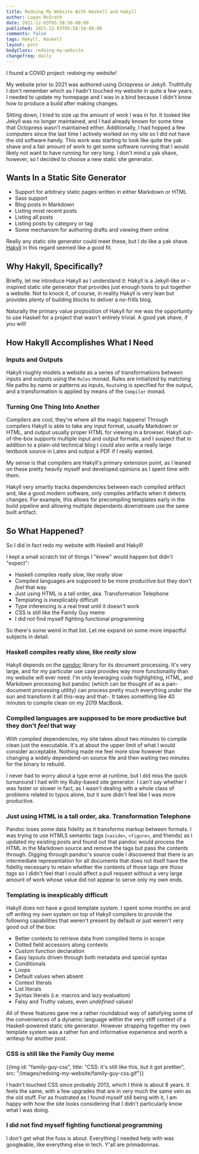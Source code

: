 ```yaml
---
title: Redoing My Website With Haskell and Hakyll
author: Logan McGrath
date: 2021-12-03T05:58:58-08:00
published: 2021-12-03T05:58:58-08:00
comments: false
tags: Hakyll, Haskell
layout: post
bodyClass: redoing-my-website
changefreq: daily
---
```


I found a COVID project: _redoing my website!_

My website prior to 2021 was authored using Octopress or Jekyll. Truthfully I don't remember which as I hadn't touched my website in quite a few years. I needed to update my homepage and I was in a bind because I didn't know how to produce a build after making changes.

<!--more-->

Sitting down, I tried to size up the amount of work I was in for. It looked like Jekyll was no longer maintained, and I had already known for some time that Octopress wasn't maintained either. Additionally, I had hopped a few computers since the last time I actively worked on my site so I did not have the old software handy. This work was starting to look like quite the yak shave and a fair amount of work to get some software running that I would likely not want to have running for very long. I don't mind a yak shave, however, so I decided to choose a new static site generator.

## Wants In a Static Site Generator

* Support for arbitrary static pages written in either Markdown or HTML
* Sass support
* Blog posts in Markdown
* Listing most recent posts
* Listing all posts
* Listing posts by category or tag
* Some mechanism for authoring drafts and viewing them online

Really any static site generator could meet these, but I do like a yak shave. [Hakyll](https://jaspervdj.be/hakyll/) in this regard seemed like a good fit.

## Why Hakyll, Specifically?

Briefly, let me introduce Hakyll as I understand it: Hakyll is a Jekyll-like or -inspired static site generator that provides just enough tools to put together a website. Not to knock it, of course, in reality Hakyll is very lean but provides plenty of building blocks to deliver a no-frills blog.

Naturally the primary value proposition of Hakyll for me was the opportunity to use Haskell for a project that wasn't entirely trivial. A good yak shave, if you will!

## How Hakyll Accomplishes What I Need

### Inputs and Outputs

Hakyll roughly models a website as a series of transformations between inputs and outputs using the `Rules` monad. Rules are initialized by matching file paths by name or patterns as inputs, `Route`ing is specified for the output, and a transformation is applied by means of the `Compiler` monad.

### Turning One Thing Into Another

Compilers are cool, they're where all the magic happens! Through compilers Hakyll is able to take any input format, usually Markdown or HTML, and output usually proper HTML for viewing in a browser. Hakyll out-of-the-box supports multiple input and output formats, and I suspect that in addition to a plain-old technical blog I could also write a really large textbook source in Latex and output a PDF if I really wanted.

My sense is that compilers are Hakyll's primary extension point, as I leaned on these pretty heavily myself and developed opinions as I spent time with them.

Hakyll very smartly tracks dependencies between each compiled artifact and, like a good modern software, only compiles artifacts when it detects changes. For example, this allows for precompiling templates early in the build pipeline and allowing multiple dependants downstream use the same built artifact.

## So What Happened?

So I did in fact redo my website with Haskell and Hakyll!

I kept a small scratch list of things I "knew" would happen but didn't "expect":

* Haskell compiles really slow, like _really_ slow
* Compiled languages are supposed to be more productive but they don't _feel_ that way
* Just using HTML is a tall order, aka. Transformation Telephone
* Templating is inexplicably difficult
* Type inferencing is a real treat until it doesn't work
* CSS is still like the Family Guy meme
* I did not find myself fighting functional programming

So there's some weird in that list. Let me expand on some more impactful subjects in detail.

### Haskell compiles really slow, like _really_ slow

Hakyll depends on the [pandoc](https://hackage.haskell.org/package/pandoc) library for its document processing. It's very large, and for my particular use case provides way more functionality than my website will ever need. I'm only leveraging code highlighting, HTML, and Markdown processing but pandoc (which can be thought of as a pan-document processing utility) can process pretty much everything under the sun and transform it all this-way and that-. It takes something like 40 minutes to compile clean on my 2019 MacBook.

### Compiled languages are supposed to be more productive but they don't _feel_ that way

With compiled dependencies, my site takes about two minutes to compile clean just the executable. It's at about the upper limit of what I would consider acceptable. Nothing made me feel more slow however than changing a widely dependend-on source file and then waiting two minutes for the binary to rebuild.

I never had to worry about a type error at runtime, but I did miss the quick turnaround I had with my Ruby-based site generator. I can't say whether I was faster or slower in fact, as I wasn't dealing with a whole class of problems related to typos alone, but it sure didn't feel like I was more productive.

### Just using HTML is a tall order, aka. Transformation Telephone

Pandoc loses some data fidelity as it transforms markup between formats. I was trying to use HTML5 semantic tags (`<aside>`, `<figure>`, and friends) as I updated my existing posts and found out that pandoc would process the HTML in the Markdown source and remove the tags but pass the contents through. Digging through pandoc's source code I discovered that there is an intermediate representation for all documents that does not itself have the fidelity necessary to retain whether the contents of those tags _are those tags_ so I didn't feel that I could affect a pull request without a very large amount of work whose value did not appear to serve only my own ends.

### Templating is inexplicably difficult

Hakyll does not have a good template system. I spent some months on and off writing my own system on top of Hakyll compilers to provide the following capabilities that weren't present by default or just weren't very good out of the box:

* Better contexts to retrieve data from compiled items in scope
* Dotted field accessors along contexts
* Custom function declaration
* Easy layouts driven through both metadata and special syntax
* Conditionals
* Loops
* Default values when absent
* Context literals
* List literals
* Syntax literals (i.e. macros and lazy evaluation)
* Falsy and Truthy values, even _undefined_ values!

All of these features gave me a rather roundabout way of satisfying some of the conveniences of a dynamic language within the very stiff context of a Haskell-powered static site generator. However strapping together my own template system was a rather fun and informative experience and worth a writeup for another post.

### CSS is still like the Family Guy meme

{{img id: "family-guy-css",
      title: "CSS: it's still like this, but it got prettier",
      src: "/images/redoing-my-website/family-guy-css.gif"}}

I hadn't touched CSS since probably 2013, which I think is about 8 years. It feels the same, with a few upgrades that are in very much the same vein as the old stuff. For as frustrated as I found myself still being with it, I am happy with how the site looks considering that I didn't particularly know what I was doing.

### I did not find myself fighting functional programming

I don't get what the fuss is about. Everything I needed help with was googleable, like everything else in tech. Y'all are primadonnas.
